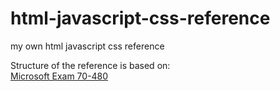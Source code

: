 # html-javascript-css-reference
my own html javascript css reference  

Structure of the reference is based on:  
[Microsoft Exam 70-480](https://www.microsoft.com/en-us/learning/exam-70-480.aspx)

